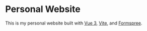 # Personal Website

This is my personal website built with [Vue 3](https://vuejs.org/), [Vite](https://vitejs.dev/), and [Formspree](https://formspree.io/).


